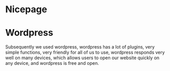 # Nicepage



# Wordpress
Subsequently we used wordpress, wordpress has a lot of plugins, very simple functions, very friendly for all of us to use, wordpress responds very well on many devices, which allows users to open our website quickly on any device, and wordpress is free and open.
